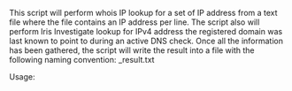 This script will perform whois IP lookup for a set of IP address from a text file where the file contains an IP address per line. The script also will perform Iris Investigate lookup for IPv4 address the registered domain was last known to point to during an active DNS check. Once all the information has been gathered, the script will write the result into a file with the following naming convention: <IP>_result.txt

Usage: <script> <input file>

Note: The script is just an example on how to perform bulk IP lookup. Your use of the code is at your own risk.